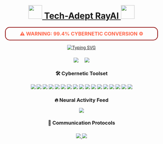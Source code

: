 <div align="center">
  <h1 align="center" style="color: #FF4500; margin: 20px 0">
    <a href="https://github.com/RayAIl">
      <img src="https://em-content.zobj.net/source/microsoft-teams/363/robot_1f916.png" width="45"> 
      Tech-Adept RayAI
      <img src="https://em-content.zobj.net/source/microsoft-teams/363/mechanical-arm_1f9be.png" width="45">
    </a>
  </h1>

  <div align="center" style="border: 2px solid #8B0000; border-radius: 15px; padding: 10px; margin: 15px 0">
    <h3 style="color: #FF6347; margin: 0">
      ⚠️ WARNING: 99.4% CYBERNETIC CONVERSION ⚙️
    </h3>
  </div>

  [![Typing SVG](https://readme-typing-svg.demolab.com?font=Fira+Code&weight=600&size=26&duration=3200&pause=800&color=00D4FF&center=true&vCenter=true&width=900&lines=AI+Developer+%7C+Machine+Learning+Engineer+%7C+Backend+Architect;Building+the+future+with+neural+networks+🧠)](https://git.io/typing-svg)

  <div style="display: flex; justify-content: center; gap: 20px; margin: 25px 0">
    <img src="https://github-readme-stats.vercel.app/api?username=RayAIl&show_icons=true&bg_color=0F0525&title_color=00D4FF&text_color=FFFFFF&icon_color=FF4500&border_radius=30&hide_border=true&include_all_commits=true">
    <img src="https://github-readme-stats.vercel.app/api/top-langs/?username=RayAIl&layout=compact&bg_color=0F0525&title_color=00D4FF&text_color=FFFFFF&border_radius=30&hide_border=true">
  </div>

  ### 🛠️ Cybernetic Toolset
  <div align="center" style="margin: 20px 0">
    <img src="https://img.shields.io/badge/-Python-3776AB?logo=python&logoColor=white&style=for-the-badge">
    <img src="https://img.shields.io/badge/-Django-092E20?logo=django&logoColor=white&style=for-the-badge">
    <img src="https://img.shields.io/badge/-TensorFlow-FF6F00?logo=tensorflow&logoColor=white&style=for-the-badge">
    <img src="https://img.shields.io/badge/-Keras-D00000?logo=keras&logoColor=white&style=for-the-badge">
    <img src="https://img.shields.io/badge/-scikit--learn-F7931E?logo=scikit-learn&logoColor=white&style=for-the-badge">
    <img src="https://img.shields.io/badge/-ML-008080?logo=ai&logoColor=white&style=for-the-badge">
    <img src="https://img.shields.io/badge/-C%23-239120?logo=csharp&logoColor=white&style=for-the-badge">
    <img src="https://img.shields.io/badge/-Rust-000000?logo=rust&logoColor=white&style=for-the-badge">
    <img src="https://img.shields.io/badge/-Docker-2496ED?logo=docker&logoColor=white&style=for-the-badge">
    <img src="https://img.shields.io/badge/-PostgreSQL-4169E1?logo=postgresql&logoColor=white&style=for-the-badge">
    <img src="https://img.shields.io/badge/-MySQL-4479A1?logo=mysql&logoColor=white&style=for-the-badge">
    <img src="https://img.shields.io/badge/-Git-F05032?logo=git&logoColor=white&style=for-the-badge">
    <img src="https://img.shields.io/badge/-Bash-4EAA25?logo=gnu-bash&logoColor=white&style=for-the-badge">
    <img src="https://img.shields.io/badge/-Ansible-EE0000?logo=ansible&logoColor=white&style=for-the-badge">
    <img src="https://img.shields.io/badge/-CI/CD-2088FF?logo=githubactions&logoColor=white&style=for-the-badge">
    <img src="https://img.shields.io/badge/-SQLAlchemy-29ABE0?logo=python&logoColor=white&style=for-the-badge">
    <img src="https://img.shields.io/badge/-API-FF6C37?logo=postman&logoColor=white&style=for-the-badge">
  </div>

  ### 🔥 Neural Activity Feed
  <img src="https://github-readme-activity-graph.vercel.app/graph?username=RayAIl&bg_color=0F0525&color=00D4FF&line=FF4500&point=FFFFFF&area=true&hide_border=true&height=350">

  ### 📡 Communication Protocols
  <div align="center" style="margin-top: 25px">
    <a href="mailto:Raven_Last_Kray@tutamail.com">
      <img src="https://img.shields.io/badge/-TutaMail-2C3E50?logo=protonmail&logoColor=white&style=for-the-badge">
    </a>
    <a href="https://mastodon.social/@trimklas">
  <img src="https://img.shields.io/badge/-Mastodon-6364FF?logo=mastodon&logoColor=white&style=for-the-badge">
</a>
  </div>
</div>
